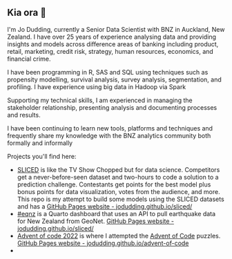 ## Kia ora 👋 

I'm Jo Dudding, currently a Senior Data Scientist with BNZ in Auckland, New Zealand. I have over 25 years of experience analysing data and providing insights and models across difference areas of banking including product, retail, marketing, credit risk, strategy, human resources, economics, and financial crime.

I have been programming in R, SAS and SQL using techniques such as propensity modelling, survival analysis, survey analysis, segmentation, and profiling. I have experience using big data in Hadoop via Spark

Supporting my technical skills, I am experienced in managing the stakeholder relationship, presenting analysis and documenting processes and results.

I have been continuing to learn new tools, platforms and techniques and frequently share my knowledge with the BNZ analytics community both formally and informally

Projects you'll find here:

- [SLICED](https://github.com/JoDudding/sliced) is like the TV Show Chopped but for data science. Competitors get a never-before-seen dataset and two-hours to code a solution to a prediction challenge. Contestants get points for the best model plus bonus points for data visualization, votes from the audience, and more. This repo is my attempt to build some models using the SLICED datasets and has a [GitHub Pages website - jodudding.github.io/sliced/](https://jodudding.github.io/sliced/)
- [#eqnz](https://github.com/JoDudding/eqnz) is a Quarto dashboard that uses an API to pull earthquake data for New Zealand from GeoNet. [GitHub Pages website - jodudding.github.io/sliced/](https://jodudding.github.io/eqnz/)
- [Advent of code 2022](https://github.com/JoDudding/advent-of-code) is where I attempted the [Advent of Code](https://adventofcode.com/2022) puzzles. [GitHub Pages website - jodudding.github.io/advent-of-code](https://jodudding.github.io/advent-of-code/)
-   

<!--
**JoDudding/jodudding** is a ✨ _special_ ✨ repository because its `README.md` (this file) appears on your GitHub profile.

Here are some ideas to get you started:

- 🔭 I’m currently working on ...
- 🌱 I’m currently learning ...
- 👯 I’m looking to collaborate on ...
- 🤔 I’m looking for help with ...
- 💬 Ask me about ...
- 📫 How to reach me: ...
- 😄 Pronouns: ...
- ⚡ Fun fact: ...
-->
